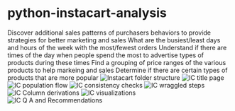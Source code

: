 # python-instacart-analysis
Discover additional sales patterns of purchasers behaviors to provide strategies for better marketing and sales
What are the busiest/least days and hours of the week with the most/fewest orders
Understand if there are times of the day when people spend the most to advertise types of products during these times
Find a grouping of price ranges of the various products to help markeing and sales
Determine if there are certain types of products that are more popular
![Instacart folder structure](https://github.com/Rich-Brad/python-instacart-analysis/assets/150104364/dd0789b5-444b-4e28-80c6-9b7a6cf5e253)
![IC title page](https://github.com/Rich-Brad/python-instacart-analysis/assets/150104364/e9b18aea-0dbd-4c1c-a225-e7b6a0d76c06)
![IC population flow](https://github.com/Rich-Brad/python-instacart-analysis/assets/150104364/19968e30-098a-4a35-820c-8aff7bfa9794)
![IC consistency checks](https://github.com/Rich-Brad/python-instacart-analysis/assets/150104364/35a11a93-ef4e-4bca-b7aa-81b882549d3c)
![IC wraggled steps](https://github.com/Rich-Brad/python-instacart-analysis/assets/150104364/040fac1e-bb89-4c10-8266-5d3d10fc922e)
![IC Column derivations](https://github.com/Rich-Brad/python-instacart-analysis/assets/150104364/f055b7b7-092d-40fe-891e-f171efe9ea78)
![IC visualizations](https://github.com/Rich-Brad/python-instacart-analysis/assets/150104364/37e83c3f-b0cb-4f89-affc-a1eb048a3e6e)
![IC Q   A and Recommendations](https://github.com/Rich-Brad/python-instacart-analysis/assets/150104364/1b1d2293-b557-498c-a765-5813df27703c)
